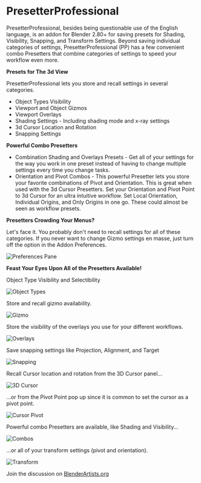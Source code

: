 # PresetterProfessional

PresetterProfessional, besides being questionable use of the English language, is an addon for Blender 2.80+ for saving presets for Shading, Visibility, Snapping, and Transform Settings. Beyond saving individual categories of settings, PresetterProfessional (PP) has a few convenient combo Presetters that combine categories of settings to speed your workflow even more.

**Presets for The 3d View**

PresetterProfessional lets you store and recall settings in several categories.
* Object Types Visibility
* Viewport and Object Gizmos
* Viewport Overlays
* Shading Settings - Including shading mode and x-ray settings
* 3d Cursor Location and Rotation
* Snapping Settings

**Powerful Combo Presetters**
* Combination Shading and Overlays Presets - Get all of your settings for the way you work in one preset instead of having to change multiple settings every time you change tasks.
* Orientation and Pivot Combos - This powerful Presetter lets you store your favorite combinations of Pivot and Orientation. This is great when used with the 3d Cursor Presetters. Set your Orientation and Pivot Point to 3d Cursor for an ultra intuitive workflow. Set Local Orientation, Individual Origins, and Only Origins in one go. These could almost be seen as workflow presets.

**Presetters Crowding Your Menus?**

Let's face it. You probably don't need to recall settings for all of these categories. If you never want to change Gizmo settings en masse, just turn off the option in the Addon Preferences.

![Preferences Pane](https://i.ibb.co/VHSNGvx/Preferences.png)

**Feast Your Eyes Upon All of the Presetters Available!**

Object Type Visibility and Selectibility

![Object Types](https://i.ibb.co/bQNvPdJ/Visibility.png)

Store and recall gizmo availability.

![Gizmo](https://i.ibb.co/PQcTsM5/Gizmos.png)

Store the visibility of the overlays you use for your different workflows.

![Overlays](https://i.ibb.co/sKvmpBK/Overlays.png)

Save snapping settings like Projection, Alignment, and Target

![Snapping](https://i.ibb.co/85TTNWF/Snapping.png)

Recall Cursor location and rotation from the 3D Cursor panel...

![3D Cursor](https://i.ibb.co/pX11nm4/Cursor.png)

...or from the Pivot Point pop up since it is common to set the cursor as a pivot point.

![Cursor Pivot](https://i.ibb.co/fDqsynw/Cursor-Pivot.png)

Powerful combo Presetters are available, like Shading and Visibility...

![Combos](https://i.ibb.co/vq5HcwC/Shading-and-Visibility.png)

...or all of your transform settings (pivot and orientation).

![Transform](https://i.ibb.co/sqmjJhd/PPOrientation.png)

Join the discussion on [BlenderArtists.org](https://blenderartists.org/t/presetterprofessional/1164735)
